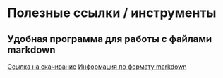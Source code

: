 # Полезные ссылки / инструменты #

## Удобная программа для работы с файлами markdown ##

[Ссылка на скачивание](https://typora.io/#windows "Typora") 
[Информация по формату markdown](http://ilfire.ru/kompyutery/shpargalka-po-sintaksisu-markdown-markdaun-so-vsemi-samymi-populyarnymi-tegami/
 "Шпаргалка")

